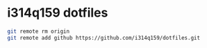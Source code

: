 # i314q159 dotfiles

```sh
git remote rm origin
git remote add github https://github.com/i314q159/dotfiles.git
```
